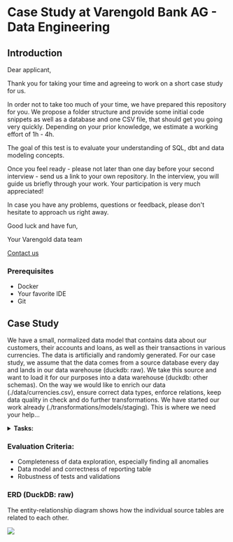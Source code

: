 # Case Study at Varengold Bank AG - Data Engineering

## Introduction

Dear applicant,

Thank you for taking your time and agreeing to work on a short case study for us.

In order not to take too much of your time, we have prepared this repository for you. We propose a folder structure and
provide some initial code
snippets as well as a database and one CSV file, that should get you going very quickly. Depending on your
prior knowledge, we estimate a working effort of
1h - 4h.

The goal of this test is to evaluate your understanding of SQL, dbt and data modeling concepts.

Once you feel ready - please not later than one day before your second interview - send us a link to your own
repository. In the interview, you will guide us briefly through your work. Your participation is very much appreciated!

In case you have any problems, questions or feedback, please don't hesitate to approach us right away.

Good luck and have fun,

Your Varengold data team

[Contact us](mailto:d.maas@varengold.de)

### Prerequisites

- Docker
- Your favorite IDE
- Git

## Case Study

We have a small, normalized data model that contains data about our customers, their accounts and loans, as well as
their transactions in various currencies. The data is artificially and randomly generated. For our case study, we assume
that the data comes from a source database every day and lands in our data warehouse (duckdb: raw). We take this source
and want to load it for our purposes into a data warehouse (duckdb: other schemas). On the way we would like to enrich
our data (./data/currencies.csv), ensure correct data types, enforce relations, keep data quality in check and do
further transformations. We have started our work already (./transformations/models/staging). This is where we need your
help...

<details>
<summary> <b> Tasks: </b> </summary>

**Setup:**

1. [ ] Please create a repository and commit this content (or clone and change remote)
2. [ ] Start running the devcontainer and set up your remote connection

**Exploration:**

- [ ] Please showcase an exploration of the provided data and your findings

**Data Loading / Transformation:**

- [ ] Please load the provided CSV file to enrich our data
- [ ] Please create a materialized table into the reporting schema, that sums up all transactions in EUR (Euro) per
  customer, account, branch and date. To simplify everything, the provided exchange rate table should be used for all
  dates.

**Data Quality / Testing:**

- [ ] Please make use of tests. Use dbt's testing functionality to ensure integrity of your models and check for data
  anomalies.

**Data Catalog:**

- [ ] Please generate a data catalog

**Submission:**

- [ ] Please send us a link to your repository

</details>

### Evaluation Criteria:

- Completeness of data exploration, especially finding all anomalies
- Data model and correctness of reporting table
- Robustness of tests and validations

### ERD (DuckDB: raw)

The entity-relationship diagram shows how the individual source tables are related to each other.

<img src="docs/erd.png">


